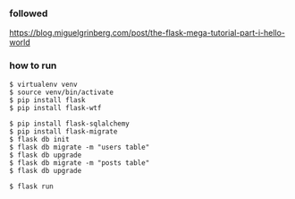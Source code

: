 ### followed

https://blog.miguelgrinberg.com/post/the-flask-mega-tutorial-part-i-hello-world

### how to run

```
$ virtualenv venv
$ source venv/bin/activate
$ pip install flask
$ pip install flask-wtf

$ pip install flask-sqlalchemy
$ pip install flask-migrate
$ flask db init
$ flask db migrate -m "users table"
$ flask db upgrade
$ flask db migrate -m "posts table"
$ flask db upgrade

$ flask run
```
